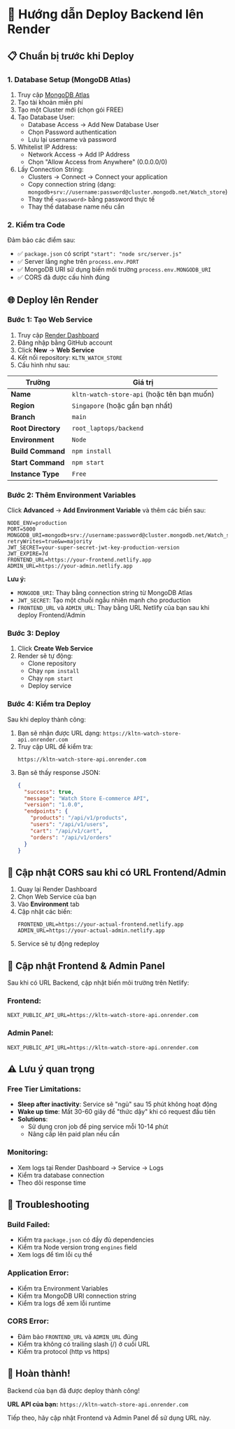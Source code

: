 # 🚀 Hướng dẫn Deploy Backend lên Render

## 📋 Chuẩn bị trước khi Deploy

### 1. Database Setup (MongoDB Atlas)

1. Truy cập [MongoDB Atlas](https://www.mongodb.com/cloud/atlas)
2. Tạo tài khoản miễn phí
3. Tạo một Cluster mới (chọn gói FREE)
4. Tạo Database User:
   - Database Access → Add New Database User
   - Chọn Password authentication
   - Lưu lại username và password
5. Whitelist IP Address:
   - Network Access → Add IP Address
   - Chọn "Allow Access from Anywhere" (0.0.0.0/0)
6. Lấy Connection String:
   - Clusters → Connect → Connect your application
   - Copy connection string (dạng: `mongodb+srv://username:password@cluster.mongodb.net/Watch_store`)
   - Thay thế `<password>` bằng password thực tế
   - Thay thế database name nếu cần

### 2. Kiểm tra Code

Đảm bảo các điểm sau:
- ✅ `package.json` có script `"start": "node src/server.js"`
- ✅ Server lắng nghe trên `process.env.PORT`
- ✅ MongoDB URI sử dụng biến môi trường `process.env.MONGODB_URI`
- ✅ CORS đã được cấu hình đúng

## 🌐 Deploy lên Render

### Bước 1: Tạo Web Service

1. Truy cập [Render Dashboard](https://dashboard.render.com/)
2. Đăng nhập bằng GitHub account
3. Click **New** → **Web Service**
4. Kết nối repository: `KLTN_WATCH_STORE`
5. Cấu hình như sau:

| Trường | Giá trị |
|--------|---------|
| **Name** | `kltn-watch-store-api` (hoặc tên bạn muốn) |
| **Region** | `Singapore` (hoặc gần bạn nhất) |
| **Branch** | `main` |
| **Root Directory** | `root_laptops/backend` |
| **Environment** | `Node` |
| **Build Command** | `npm install` |
| **Start Command** | `npm start` |
| **Instance Type** | `Free` |

### Bước 2: Thêm Environment Variables

Click **Advanced** → **Add Environment Variable** và thêm các biến sau:

```env
NODE_ENV=production
PORT=5000
MONGODB_URI=mongodb+srv://username:password@cluster.mongodb.net/Watch_store?retryWrites=true&w=majority
JWT_SECRET=your-super-secret-jwt-key-production-version
JWT_EXPIRE=7d
FRONTEND_URL=https://your-frontend.netlify.app
ADMIN_URL=https://your-admin.netlify.app
```

**Lưu ý:**
- `MONGODB_URI`: Thay bằng connection string từ MongoDB Atlas
- `JWT_SECRET`: Tạo một chuỗi ngẫu nhiên mạnh cho production
- `FRONTEND_URL` và `ADMIN_URL`: Thay bằng URL Netlify của bạn sau khi deploy Frontend/Admin

### Bước 3: Deploy

1. Click **Create Web Service**
2. Render sẽ tự động:
   - Clone repository
   - Chạy `npm install`
   - Chạy `npm start`
   - Deploy service

### Bước 4: Kiểm tra Deploy

Sau khi deploy thành công:
1. Bạn sẽ nhận được URL dạng: `https://kltn-watch-store-api.onrender.com`
2. Truy cập URL để kiểm tra:
   ```
   https://kltn-watch-store-api.onrender.com
   ```
3. Bạn sẽ thấy response JSON:
   ```json
   {
     "success": true,
     "message": "Watch Store E-commerce API",
     "version": "1.0.0",
     "endpoints": {
       "products": "/api/v1/products",
       "users": "/api/v1/users",
       "cart": "/api/v1/cart",
       "orders": "/api/v1/orders"
     }
   }
   ```

## 🔄 Cập nhật CORS sau khi có URL Frontend/Admin

1. Quay lại Render Dashboard
2. Chọn Web Service của bạn
3. Vào **Environment** tab
4. Cập nhật các biến:
   ```
   FRONTEND_URL=https://your-actual-frontend.netlify.app
   ADMIN_URL=https://your-actual-admin.netlify.app
   ```
5. Service sẽ tự động redeploy

## 📝 Cập nhật Frontend & Admin Panel

Sau khi có URL Backend, cập nhật biến môi trường trên Netlify:

### Frontend:
```env
NEXT_PUBLIC_API_URL=https://kltn-watch-store-api.onrender.com
```

### Admin Panel:
```env
NEXT_PUBLIC_API_URL=https://kltn-watch-store-api.onrender.com
```

## ⚠️ Lưu ý quan trọng

### Free Tier Limitations:
- **Sleep after inactivity**: Service sẽ "ngủ" sau 15 phút không hoạt động
- **Wake up time**: Mất 30-60 giây để "thức dậy" khi có request đầu tiên
- **Solutions**:
  - Sử dụng cron job để ping service mỗi 10-14 phút
  - Nâng cấp lên paid plan nếu cần

### Monitoring:
- Xem logs tại Render Dashboard → Service → Logs
- Kiểm tra database connection
- Theo dõi response time

## 🐛 Troubleshooting

### Build Failed:
- Kiểm tra `package.json` có đầy đủ dependencies
- Kiểm tra Node version trong `engines` field
- Xem logs để tìm lỗi cụ thể

### Application Error:
- Kiểm tra Environment Variables
- Kiểm tra MongoDB URI connection string
- Kiểm tra logs để xem lỗi runtime

### CORS Error:
- Đảm bảo `FRONTEND_URL` và `ADMIN_URL` đúng
- Kiểm tra không có trailing slash (/) ở cuối URL
- Kiểm tra protocol (http vs https)

## 🎉 Hoàn thành!

Backend của bạn đã được deploy thành công! 

**URL API của bạn:** `https://kltn-watch-store-api.onrender.com`

Tiếp theo, hãy cập nhật Frontend và Admin Panel để sử dụng URL này.
